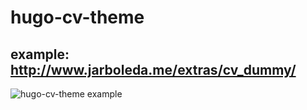 # hugo-cv-theme
## example: http://www.jarboleda.me/extras/cv_dummy/
![hugo-cv-theme example](http://i.imgur.com/R7X6o0u.png)
